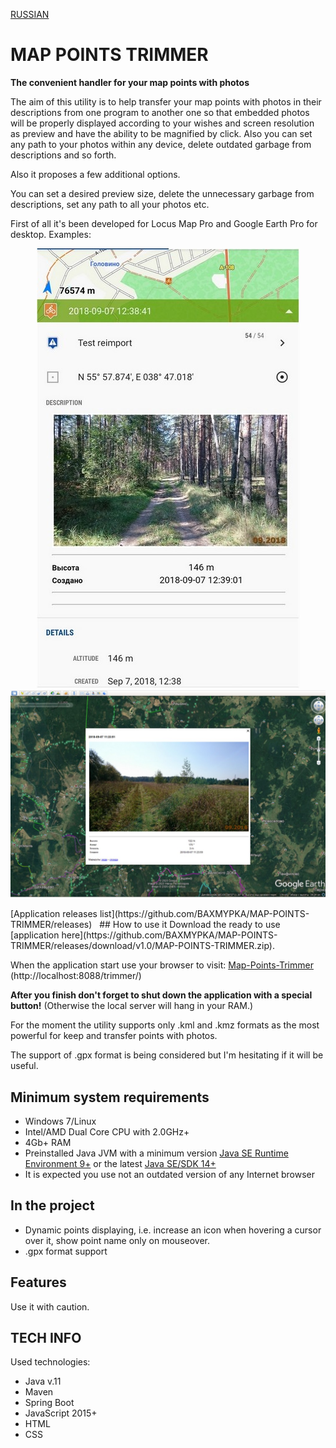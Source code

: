 [RUSSIAN](https://github.com/BAXMYPKA/MAP-POINTS-TRIMMER/blob/master/README_ru.md)

# MAP POINTS TRIMMER
**The convenient handler for your map points with photos**

The aim of this utility is to help transfer your map points with photos in their descriptions from one program to another one so that embedded photos will be properly displayed according to your wishes and screen resolution as preview and have the ability to be magnified by click. Also you can set any path to your photos within any device, delete outdated garbage from descriptions and so forth.

Also it proposes a few additional options.

You can set a desired preview size, delete the unnecessary garbage from descriptions, set any path to all your photos etc.

First of all it's been developed for Locus Map Pro and Google Earth Pro for desktop.
Examples:
<p align="center">
  <img src="https://github.com/BAXMYPKA/MAP-POINTS-TRIMMER/blob/master/src/main/resources/static/img/locusScreenshot420x700.jpg" width="420" alt="Locus Map Pro point with photo" title="Locus Map Pro point with photo">
  <img src="https://github.com/BAXMYPKA/MAP-POINTS-TRIMMER/blob/master/src/main/resources/static/img/GEscreenshot1060x700.jpg" width="600" alt="Google Earth Pro photo display" title="Google Earth Pro photo display">
</p>
[Application releases list](https://github.com/BAXMYPKA/MAP-POINTS-TRIMMER/releases)
 
## How to use it
Download the ready to use [application here](https://github.com/BAXMYPKA/MAP-POINTS-TRIMMER/releases/download/v1.0/MAP-POINTS-TRIMMER.zip).

When the application start use your browser to visit: [Map-Points-Trimmer](http://localhost:8088/trimmer/) (http://localhost:8088/trimmer/)

**After you finish don't forget to shut down the application with a special button!** (Otherwise the local server will hang in your RAM.)

For the moment the utility supports only .kml and .kmz formats as the most powerful for keep and transfer points with photos.

The support of .gpx format is being considered but I'm hesitating if it will be useful.

## Minimum system requirements
* Windows 7/Linux
* Intel/AMD Dual Core CPU with 2.0GHz+
* 4Gb+ RAM
* Preinstalled Java JVM with a minimum version [Java SE Runtime Environment 9+]( https://www.oracle.com/java/technologies/javase/javase9-archive-downloads.html "Where to download and install") or the latest [Java SE/SDK 14+](https://www.oracle.com/java/technologies/javase-downloads.html)
* It is expected you use not an outdated version of any Internet browser
 
## In the project

* Dynamic points displaying, i.e. increase an icon when hovering a cursor over it, show point name only on mouseover.
* .gpx format support

##  Features

Use it with caution.

## TECH INFO

Used technologies:
* Java v.11
* Maven
* Spring Boot
* JavaScript 2015+
* HTML
* CSS
